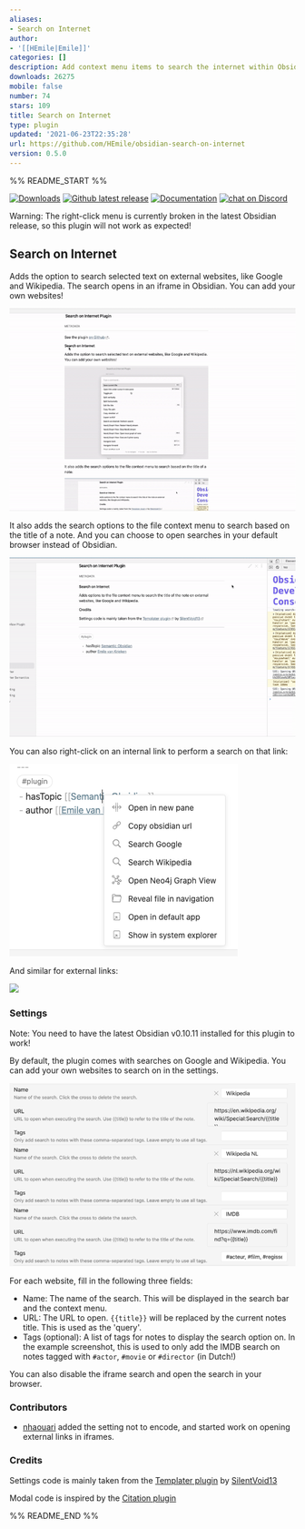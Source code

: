 ```yaml
---
aliases:
- Search on Internet
author:
- '[[HEmile|Emile]]'
categories: []
description: Add context menu items to search the internet within Obsidian.
downloads: 26275
mobile: false
number: 74
stars: 109
title: Search on Internet
type: plugin
updated: '2021-06-23T22:35:28'
url: https://github.com/HEmile/obsidian-search-on-internet
version: 0.5.0
---
```


%% README_START %%


<p align="left">
    <a href="https://github.com/HEmile/obsidian-search-on-internet/releases">
        <img src="https://img.shields.io/github/downloads/HEmile/obsidian-search-on-internet/total.svg"
            alt="Downloads" width="110"></a> 
    <a href="https://github.com/HEmile/obsidian-search-on-internet/releases">
        <img src="https://img.shields.io/github/v/release/HEmile/obsidian-search-on-internet"
            alt="Github latest release" width="100"></a>
   <a href="https://publish.obsidian.md/semantic-obsidian/Search+on+Internet+Plugin">
        <img src="https://img.shields.io/badge/docs-Obsidian-blue"
            alt="Documentation" width="100"></a>
    <a href="https://discord.gg/sAmSGpaPgM">
        <img src="https://img.shields.io/discord/794500624163143720?logo=discord"
            alt="chat on Discord" width="120"></a>
</p>

Warning: The right-click menu is currently broken in the latest Obsidian release, so this plugin will not work as expected!

## Search on Internet
Adds the option to search selected text on external websites, like Google and Wikipedia. 
The search opens in an iframe in Obsidian. You can add your own websites! 

![](https://raw.githubusercontent.com/HEmile/obsidian-search-on-internet/master/resources/context_iframe.gif)

It also adds the search options to the file context menu to search based on the title of a note. 
And you can choose to open searches in your default browser instead of Obsidian.

![](https://raw.githubusercontent.com/HEmile/obsidian-search-on-internet/master/resources/demo.gif)

You can also right-click on an internal link to perform a search on that link:

![](https://raw.githubusercontent.com/HEmile/obsidian-search-on-internet/master/resources/internal_link.png)

And similar for external links:

![](https://raw.githubusercontent.com/HEmile/obsidian-search-on-internet/master/resources/external_link.png)

### Settings
Note: You need to have the latest Obsidian v0.10.11 installed for this plugin to work!

By default, the plugin comes with searches on Google and Wikipedia. 
You can add your own websites to search on in the settings. 

![](https://raw.githubusercontent.com/HEmile/obsidian-search-on-internet/master/resources/img.png)

For each website, fill in the following three fields:
- Name: The name of the search. This will be displayed in the search bar and the context menu.
- URL: The URL to open. `{{title}}` will be replaced by the current notes title. This is used as the 'query'.
- Tags (optional): A list of tags for notes to display the search option on. 
  In the example screenshot, this is used to only add the IMDB search on notes tagged with `#actor`, `#movie` or `#director` (in Dutch!)
  
You can also disable the iframe search and open the search in your browser. 
  
### Contributors
- [nhaouari](https://github.com/nhaouari) added the setting not to encode, and started work on opening external links in iframes.

### Credits
Settings code is mainly taken from the [Templater plugin](https://github.com/SilentVoid13/Templater) by [SilentVoid13](https://github.com/SilentVoid13)

Modal code is inspired by the [Citation plugin](https://github.com/hans/obsidian-citation-plugin/blob/master/src/modals.ts)


%% README_END %%